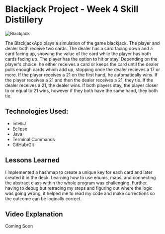 # Blackjack Project - Week 4 Skill Distillery
![Blackjack](https://upload.wikimedia.org/wikipedia/commons/3/33/Blackjack21.jpg)

The BlackjackApp plays a simulation of the game blackjack. The player and dealer both receive two cards. The dealer has a card facing down and a card facing up, showing the value of the card while the player has both cards facing up. The player has the option to hit or stay. Depending on the player's choice, he either receives a card or keeps the card until the dealer pulls enough cards which add up, stopping once the dealer recieves a 17 or more. If the player receives a 21 on the first hand, he automatically wins. If the player receives a 21 and then the dealer receives a 21, they tie. If the dealer receives a 21, the dealer wins. If both players stay, the player closer to or equal to 21 wins, however if they both have the same hand, they both tie.

## Technologies Used:
- IntelliJ
- Eclipse
- Java
- Terminal Commands
- GitHub/Git

## Lessons Learned
I implemented a hashmap to create a unique key for each card and later created it in the deck. Learning how to use enums, maps, and connecting the abstract class within the whole program was challenging. Further, having to debug but retracing my steps and figuring out where the logic was going wrong, it helped me to read my code and make corrections so the outcome can be logically correct.

## Video Explanation
Coming Soon
